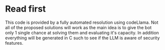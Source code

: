 # Read first
This code is provided by a fully automated resolution using codeLlama.
Not all of the proposed solutions will work as the main idea is to give the bot only 1 single chance at solving them and evaluating it's capacity.
In addition everything will be generated in C such to see if the LLM is aware of security features.
